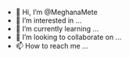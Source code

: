- 👋 Hi, I’m @MeghanaMete
- 👀 I’m interested in ...
- 🌱 I’m currently learning ...
- 💞️ I’m looking to collaborate on ...
- 📫 How to reach me ...

<!---
MeghanaMete/MeghanaMete is a ✨ special ✨ repository because its `README.md` (this file) appears on your GitHub profile.
You can click the Preview link to take a look at your changes.
--->
